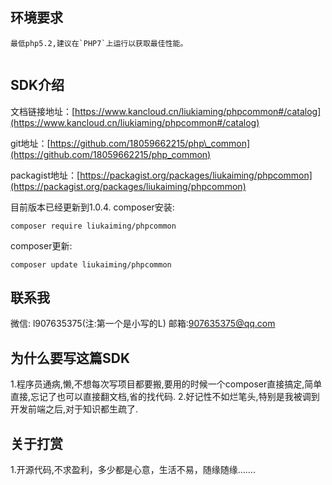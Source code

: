 ## 环境要求

~~~
最低php5.2,建议在`PHP7`上运行以获取最佳性能。


~~~

## SDK介绍

文档链接地址：[https://www.kancloud.cn/liukiaming/phpcommon#/catalog](https://www.kancloud.cn/liukiaming/phpcommon#/catalog)

git地址：[https://github.com/18059662215/php\_common](https://github.com/18059662215/php_common)

packagist地址：[https://packagist.org/packages/liukaiming/phpcommon](https://packagist.org/packages/liukaiming/phpcommon)

目前版本已经更新到1.0.4.
composer安装:
~~~
composer require liukaiming/phpcommon
~~~

composer更新:
~~~
composer update liukaiming/phpcommon
~~~

## 联系我
微信: l907635375(注:第一个是小写的L)
邮箱:907635375@qq.com

## 为什么要写这篇SDK
1.程序员通病,懒,不想每次写项目都要搬,要用的时候一个composer直接搞定,简单直接,忘记了也可以直接翻文档,省的找代码.
2.好记性不如烂笔头,特别是我被调到开发前端之后,对于知识都生疏了.

## 关于打赏
1.开源代码,不求盈利，多少都是心意，生活不易，随缘随缘…….

<img src="https://git.kancloud.cn/repos/liukiaming/phpcommon/raw/711f7aeb66651361c9954376407535308ea31295/images/screenshot_1573205829562.png?access-token=eyJ0eXAiOiJKV1QiLCJhbGciOiJIUzI1NiJ9.eyJleHAiOjE1NzMyNTAzNDcsImlhdCI6MTU3MzIwNzE0NywicmVwb3NpdG9yeSI6ImxpdWtpYW1pbmdcL3BocGNvbW1vbiIsInVzZXIiOnsidXNlcm5hbWUiOiJsaXVraWFtaW5nIiwibmFtZSI6ImxpdWtpYW1pbmciLCJlbWFpbCI6IjkwNzYzNTM3NUBxcS5jb20iLCJ0b2tlbiI6ImMxOTJmOGYwZmY5YzdlZTRiYzk5NWY5NmNlZDhhNzg0IiwiYXV0aG9yaXplIjp7InB1bGwiOnRydWUsInB1c2giOnRydWUsImFkbWluIjp0cnVlfX19.wsXmzinUQLgn7UsFUJM7v6zrEDpgRlMs4LEEmm_ZdTY" alt="">
<img src="https://git.kancloud.cn/repos/liukiaming/phpcommon/raw/711f7aeb66651361c9954376407535308ea31295/images/screenshot_1573205857533.png?access-token=eyJ0eXAiOiJKV1QiLCJhbGciOiJIUzI1NiJ9.eyJleHAiOjE1NzMyNTAzNDcsImlhdCI6MTU3MzIwNzE0NywicmVwb3NpdG9yeSI6ImxpdWtpYW1pbmdcL3BocGNvbW1vbiIsInVzZXIiOnsidXNlcm5hbWUiOiJsaXVraWFtaW5nIiwibmFtZSI6ImxpdWtpYW1pbmciLCJlbWFpbCI6IjkwNzYzNTM3NUBxcS5jb20iLCJ0b2tlbiI6ImMxOTJmOGYwZmY5YzdlZTRiYzk5NWY5NmNlZDhhNzg0IiwiYXV0aG9yaXplIjp7InB1bGwiOnRydWUsInB1c2giOnRydWUsImFkbWluIjp0cnVlfX19.wsXmzinUQLgn7UsFUJM7v6zrEDpgRlMs4LEEmm_ZdTY" alt="">